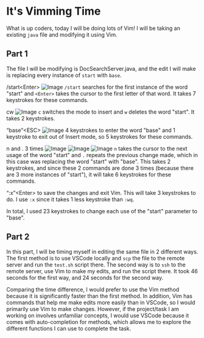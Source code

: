 # It's Vimming Time
What is up coders, today I will be doing lots of Vim! I will be taking an existing `java` file and modifying it using Vim.

## Part 1
The file I will be modifying is DocSearchServer.java, and the edit I will make is replacing every instance of `start` with `base`.

/start\<Enter>
![Image](../../../../../../../../C:/Users/rn3po/AppData/Local/GitHubDesktop/app-2.9.4/cse15l-lab-reports/startEnter.PNG)
`/start` searches for the first instance of the word "start" and `<Enter>` takes the cursor to the first letter of that word. It takes 7 keystrokes for these commands.

cw
![Image](../../../../../../../../C:/Users/rn3po/AppData/Local/GitHubDesktop/app-2.9.4/cse15l-lab-reports/cw.PNG)
`c` switches the mode to insert and `w` deletes the word "start". It takes 2 keystrokes.

“base”\<ESC>
![Image](../../../../../../../../C:/Users/rn3po/AppData/Local/GitHubDesktop/app-2.9.4/cse15l-lab-reports/baseESC.PNG)
4 keystrokes to enter the word "base" and 1 keystroke to exit out of Insert mode, so 5 keystrokes for these commands.

n and . 3 times
![Image](../../../../../../../../C:/Users/rn3po/AppData/Local/GitHubDesktop/app-2.9.4/cse15l-lab-reports/n1.PNG)
![Image](../../../../../../../../C:/Users/rn3po/AppData/Local/GitHubDesktop/app-2.9.4/cse15l-lab-reports/n2.PNG)
![Image](../../../../../../../../C:/Users/rn3po/AppData/Local/GitHubDesktop/app-2.9.4/cse15l-lab-reports/n3.PNG)
`n` takes the cursor to the next usage of the word "start" and `.` repeats the previous change made, which in this case was replacing the word "start" with "base". This takes 2 keystrokes, and since these 2 commands are done 3 times (because there are 3 more instances of "start"), it will take 6 keystrokes for these commands.

“:x”\<Enter> to save the changes and exit Vim. This will take 3 keystrokes to do. I use `:x` since it takes 1 less keystroke than `:wq`. 

In total, I used 23 keystrokes to change each use of the "start" parameter to "base".


## Part 2
In this part, I will be timing myself in editing the same file in 2 different ways. The first method is to use VSCode locally and `scp` the file to the remote server and run the `test.sh` script there. The second way is to `ssh` to the remote server, use Vim to make my edits, and run the script there. It took 46 seconds for the first way, and 24 seconds for the second way. 

Comparing the time difference, I would prefer to use the Vim method because it is significantly faster than the first method. In addition, Vim has commands that help me make edits more easily than in VSCode, so I would primarily use Vim to make changes. However, if the project/task I am working on involves unfamiliar concepts, I would use VSCode because it comes with auto-completion for methods, which allows me to explore the different functions I can use to complete the task.

